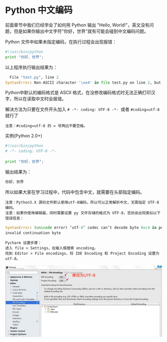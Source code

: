 # Python 中文编码
前面章节中我们已经学会了如何用 Python 输出 "Hello, World!"，英文没有问题，但是如果你输出中文字符"你好，世界"就有可能会碰到中文编码问题。

Python 文件中如果未指定编码，在执行过程会出现报错：
```python
#!/usr/bin/python
print "你好，世界";
```
以上程序执行输出结果为：
```python
  File "test.py", line 2
SyntaxError: Non-ASCII character '\xe4' in file test.py on line 2, but no encoding declared; see http://www.python.org/peps/pep-0263.html for details
```
Python中默认的编码格式是 ASCII 格式，在没修改编码格式时无法正确打印汉字，所以在读取中文时会报错。

解决方法为只要在文件开头加入 ```# -*- coding: UTF-8 -*- ```或者 ```#coding=utf-8``` 就行了

```注意：#coding=utf-8 的 = 号两边不要空格。```

实例(Python 2.0+)
```python
#!/usr/bin/python
# -*- coding: UTF-8 -*-

print "你好，世界";
```
输出结果为：
```python
你好，世界
```
所以如果大家在学习过程中，代码中包含中文，就需要在头部指定编码。

```
注意：Python3.X 源码文件默认使用utf-8编码，所以可以正常解析中文，无需指定 UTF-8 编码。
注意：如果你使用编辑器，同时需要设置 py 文件存储的格式为 UTF-8，否则会出现类似以下错误信息：
```
```python
SyntaxError: (unicode error) ‘utf-8’ codec can’t decode byte 0xc4 in position 0:
invalid continuation byte
```
```
Pycharm 设置步骤：
进入 file > Settings，在输入框搜索 encoding。
找到 Editor > File encodings，将 IDE Encoding 和 Project Encoding 设置为utf-8。
```

![](Image/00004.jpg)